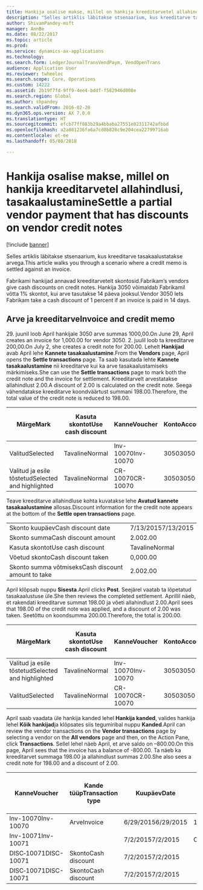 ```yaml
---
title: Hankija osalise makse, millel on hankija kreeditarvetel allahindlusi, tasakaalustamine
description: "Selles artiklis läbitakse stsenaarium, kus kreeditarve tasakaalustatakse arvega."
author: ShivamPandey-msft
manager: AnnBe
ms.date: 08/22/2017
ms.topic: article
ms.prod: 
ms.service: dynamics-ax-applications
ms.technology: 
ms.search.form: LedgerJournalTransVendPaym, VendOpenTrans
audience: Application User
ms.reviewer: twheeloc
ms.search.scope: Core, Operations
ms.custom: 14222
ms.assetid: 2b19f7fd-9ff9-4ee4-bddf-f582946d008e
ms.search.region: Global
ms.author: shpandey
ms.search.validFrom: 2016-02-28
ms.dyn365.ops.version: AX 7.0.0
ms.translationtype: HT
ms.sourcegitcommit: efcb77ff883b29a4bbaba27551e02311742afbbd
ms.openlocfilehash: a2a081236fa6a7cd0b828c9e204cea22799716ab
ms.contentlocale: et-ee
ms.lasthandoff: 05/08/2018

---
```


# <a name="settle-a-partial-vendor-payment-that-has-discounts-on-vendor-credit-notes"></a><span data-ttu-id="84067-103">Hankija osalise makse, millel on hankija kreeditarvetel allahindlusi, tasakaalustamine</span><span class="sxs-lookup"><span data-stu-id="84067-103">Settle a partial vendor payment that has discounts on vendor credit notes</span></span>

[!include [banner](../includes/banner.md)]

<span data-ttu-id="84067-104">Selles artiklis läbitakse stsenaarium, kus kreeditarve tasakaalustatakse arvega.</span><span class="sxs-lookup"><span data-stu-id="84067-104">This article walks you through a scenario where a credit memo is settled against an invoice.</span></span>

<span data-ttu-id="84067-105">Fabrikami hankijad annavad kreeditarvetelt skontosid.</span><span class="sxs-lookup"><span data-stu-id="84067-105">Fabrikam’s vendors give cash discounts on credit notes.</span></span> <span data-ttu-id="84067-106">Hankija 3050 võimaldab Fabrikamil võtta 1% skontot, kui arve tasutakse 14 päeva jooksul.</span><span class="sxs-lookup"><span data-stu-id="84067-106">Vendor 3050 lets Fabrikam take a cash discount of 1 percent if an invoice is paid in 14 days.</span></span>

## <a name="invoice-and-credit-memo"></a><span data-ttu-id="84067-107">Arve ja kreeditarve</span><span class="sxs-lookup"><span data-stu-id="84067-107">Invoice and credit memo</span></span>
<span data-ttu-id="84067-108">29. juunil loob April hankijale 3050 arve summas 1000,00.</span><span class="sxs-lookup"><span data-stu-id="84067-108">On June 29, April creates an invoice for 1,000.00 for vendor 3050.</span></span> <span data-ttu-id="84067-109">2. juulil loob ta kreeditarve 200,00.</span><span class="sxs-lookup"><span data-stu-id="84067-109">On July 2, she creates a credit note for 200.00.</span></span> <span data-ttu-id="84067-110">Lehelt **Hankijad** avab April lehe **Kannete tasakaalustamine**.</span><span class="sxs-lookup"><span data-stu-id="84067-110">From the **Vendors** page, April opens the **Settle transactions** page.</span></span> <span data-ttu-id="84067-111">Ta saab kasutada lehte **Kannete tasakaalustamine** nii kreeditarve kui ka arve tasakaalustamiseks märkimiseks.</span><span class="sxs-lookup"><span data-stu-id="84067-111">She can use the **Settle transactions** page to mark both the credit note and the invoice for settlement.</span></span> <span data-ttu-id="84067-112">Kreeditarvelt arvestatakse allahindlust 2.00.</span><span class="sxs-lookup"><span data-stu-id="84067-112">A discount of 2.00 is calculated on the credit note.</span></span> <span data-ttu-id="84067-113">Seega vähendatakse kreeditarve koondväärtust summani 198.00.</span><span class="sxs-lookup"><span data-stu-id="84067-113">Therefore, the total value of the credit note is reduced to 198.00.</span></span>

| <span data-ttu-id="84067-114">Märge</span><span class="sxs-lookup"><span data-stu-id="84067-114">Mark</span></span>                     | <span data-ttu-id="84067-115">Kasuta skontot</span><span class="sxs-lookup"><span data-stu-id="84067-115">Use cash discount</span></span> | <span data-ttu-id="84067-116">Kanne</span><span class="sxs-lookup"><span data-stu-id="84067-116">Voucher</span></span>   | <span data-ttu-id="84067-117">Konto</span><span class="sxs-lookup"><span data-stu-id="84067-117">Account</span></span> | <span data-ttu-id="84067-118">Kuupäev</span><span class="sxs-lookup"><span data-stu-id="84067-118">Date</span></span>      | <span data-ttu-id="84067-119">Tähtaeg</span><span class="sxs-lookup"><span data-stu-id="84067-119">Due date</span></span>  | <span data-ttu-id="84067-120">Arve</span><span class="sxs-lookup"><span data-stu-id="84067-120">Invoice</span></span> | <span data-ttu-id="84067-121">Summa kandevaluutas</span><span class="sxs-lookup"><span data-stu-id="84067-121">Amount in transaction currency</span></span> | <span data-ttu-id="84067-122">Valuuta</span><span class="sxs-lookup"><span data-stu-id="84067-122">Currency</span></span> | <span data-ttu-id="84067-123">Tasakaalustatav summa</span><span class="sxs-lookup"><span data-stu-id="84067-123">Amount to settle</span></span> |
|--------------------------|-------------------|-----------|---------|-----------|-----------|---------|--------------------------------|----------|------------------|
| <span data-ttu-id="84067-124">Valitud</span><span class="sxs-lookup"><span data-stu-id="84067-124">Selected</span></span>                 | <span data-ttu-id="84067-125">Tavaline</span><span class="sxs-lookup"><span data-stu-id="84067-125">Normal</span></span>            | <span data-ttu-id="84067-126">Inv-10070</span><span class="sxs-lookup"><span data-stu-id="84067-126">Inv-10070</span></span> | <span data-ttu-id="84067-127">3050</span><span class="sxs-lookup"><span data-stu-id="84067-127">3050</span></span>    | <span data-ttu-id="84067-128">6/29/2015</span><span class="sxs-lookup"><span data-stu-id="84067-128">6/29/2015</span></span> | <span data-ttu-id="84067-129">7/29/2015</span><span class="sxs-lookup"><span data-stu-id="84067-129">7/29/2015</span></span> | <span data-ttu-id="84067-130">10070</span><span class="sxs-lookup"><span data-stu-id="84067-130">10070</span></span>   | <span data-ttu-id="84067-131">–1000.00</span><span class="sxs-lookup"><span data-stu-id="84067-131">-1,000.00</span></span>                      | <span data-ttu-id="84067-132">USA dollar</span><span class="sxs-lookup"><span data-stu-id="84067-132">USD</span></span>      | <span data-ttu-id="84067-133">–990.00</span><span class="sxs-lookup"><span data-stu-id="84067-133">-990.00</span></span>          |
| <span data-ttu-id="84067-134">Valitud ja esile tõstetud</span><span class="sxs-lookup"><span data-stu-id="84067-134">Selected and highlighted</span></span> | <span data-ttu-id="84067-135">Tavaline</span><span class="sxs-lookup"><span data-stu-id="84067-135">Normal</span></span>            | <span data-ttu-id="84067-136">CR-10070</span><span class="sxs-lookup"><span data-stu-id="84067-136">CR-10070</span></span>  | <span data-ttu-id="84067-137">3050</span><span class="sxs-lookup"><span data-stu-id="84067-137">3050</span></span>    | <span data-ttu-id="84067-138">7/2/2015</span><span class="sxs-lookup"><span data-stu-id="84067-138">7/2/2015</span></span>  | <span data-ttu-id="84067-139">7/29/2015</span><span class="sxs-lookup"><span data-stu-id="84067-139">7/29/2015</span></span> |         | <span data-ttu-id="84067-140">200,00</span><span class="sxs-lookup"><span data-stu-id="84067-140">200.00</span></span>                         | <span data-ttu-id="84067-141">USA dollar</span><span class="sxs-lookup"><span data-stu-id="84067-141">USD</span></span>      | <span data-ttu-id="84067-142">198.00</span><span class="sxs-lookup"><span data-stu-id="84067-142">198.00</span></span>           |

<span data-ttu-id="84067-143">Teave kreeditarve allahindluse kohta kuvatakse lehe **Avatud kannete tasakaalustamine** allosas.</span><span class="sxs-lookup"><span data-stu-id="84067-143">Discount information for the credit note appears at the bottom of the **Settle open transactions** page.</span></span>

|                              |           |
|------------------------------|-----------|
| <span data-ttu-id="84067-144">Skonto kuupäev</span><span class="sxs-lookup"><span data-stu-id="84067-144">Cash discount date</span></span>           | <span data-ttu-id="84067-145">7/13/2015</span><span class="sxs-lookup"><span data-stu-id="84067-145">7/13/2015</span></span> |
| <span data-ttu-id="84067-146">Skonto summa</span><span class="sxs-lookup"><span data-stu-id="84067-146">Cash discount amount</span></span>         | <span data-ttu-id="84067-147">2.00</span><span class="sxs-lookup"><span data-stu-id="84067-147">2.00</span></span>      |
| <span data-ttu-id="84067-148">Kasuta skontot</span><span class="sxs-lookup"><span data-stu-id="84067-148">Use cash discount</span></span>            | <span data-ttu-id="84067-149">Tavaline</span><span class="sxs-lookup"><span data-stu-id="84067-149">Normal</span></span>    |
| <span data-ttu-id="84067-150">Võetud skonto</span><span class="sxs-lookup"><span data-stu-id="84067-150">Cash discount taken</span></span>          | <span data-ttu-id="84067-151">0,00</span><span class="sxs-lookup"><span data-stu-id="84067-151">0.00</span></span>      |
| <span data-ttu-id="84067-152">Skonto summa võtmiseks</span><span class="sxs-lookup"><span data-stu-id="84067-152">Cash discount amount to take</span></span> | <span data-ttu-id="84067-153">2.00</span><span class="sxs-lookup"><span data-stu-id="84067-153">2.00</span></span>      |

<span data-ttu-id="84067-154">April klõpsab nuppu **Sisesta**.</span><span class="sxs-lookup"><span data-stu-id="84067-154">April clicks **Post**.</span></span> <span data-ttu-id="84067-155">Seejärel vaatab ta lõpetatud tasakaalustuse üle.</span><span class="sxs-lookup"><span data-stu-id="84067-155">She then reviews the completed settlement.</span></span> <span data-ttu-id="84067-156">Aprillil näeb, et rakendati kreeditarve summat 198.00 ja võeti allahindlust 2.00.</span><span class="sxs-lookup"><span data-stu-id="84067-156">April sees that 198.00 of the credit note was applied, and a discount of 2.00 was taken.</span></span> <span data-ttu-id="84067-157">Seetõttu on koondsumma 200.00.</span><span class="sxs-lookup"><span data-stu-id="84067-157">Therefore, the total is 200.00.</span></span>

| <span data-ttu-id="84067-158">Märge</span><span class="sxs-lookup"><span data-stu-id="84067-158">Mark</span></span>                     | <span data-ttu-id="84067-159">Kasuta skontot</span><span class="sxs-lookup"><span data-stu-id="84067-159">Use cash discount</span></span> | <span data-ttu-id="84067-160">Kanne</span><span class="sxs-lookup"><span data-stu-id="84067-160">Voucher</span></span>   | <span data-ttu-id="84067-161">Konto</span><span class="sxs-lookup"><span data-stu-id="84067-161">Account</span></span> | <span data-ttu-id="84067-162">Kuupäev</span><span class="sxs-lookup"><span data-stu-id="84067-162">Date</span></span>      | <span data-ttu-id="84067-163">Tähtaeg</span><span class="sxs-lookup"><span data-stu-id="84067-163">Due date</span></span>  | <span data-ttu-id="84067-164">Arve</span><span class="sxs-lookup"><span data-stu-id="84067-164">Invoice</span></span>  | <span data-ttu-id="84067-165">Summa kandevaluutas</span><span class="sxs-lookup"><span data-stu-id="84067-165">Amount in transaction currency</span></span> | <span data-ttu-id="84067-166">Valuuta</span><span class="sxs-lookup"><span data-stu-id="84067-166">Currency</span></span> | <span data-ttu-id="84067-167">Tasakaalustatav summa</span><span class="sxs-lookup"><span data-stu-id="84067-167">Amount to settle</span></span> |
|--------------------------|-------------------|-----------|---------|-----------|-----------|----------|--------------------------------|----------|------------------|
| <span data-ttu-id="84067-168">Valitud ja esile tõstetud</span><span class="sxs-lookup"><span data-stu-id="84067-168">Selected and highlighted</span></span> | <span data-ttu-id="84067-169">Tavaline</span><span class="sxs-lookup"><span data-stu-id="84067-169">Normal</span></span>            | <span data-ttu-id="84067-170">Inv-10070</span><span class="sxs-lookup"><span data-stu-id="84067-170">Inv-10070</span></span> | <span data-ttu-id="84067-171">3050</span><span class="sxs-lookup"><span data-stu-id="84067-171">3050</span></span>    | <span data-ttu-id="84067-172">6/29/2015</span><span class="sxs-lookup"><span data-stu-id="84067-172">6/29/2015</span></span> | <span data-ttu-id="84067-173">7/29/2015</span><span class="sxs-lookup"><span data-stu-id="84067-173">7/29/2015</span></span> | <span data-ttu-id="84067-174">10070</span><span class="sxs-lookup"><span data-stu-id="84067-174">10070</span></span>    | <span data-ttu-id="84067-175">–1000.00</span><span class="sxs-lookup"><span data-stu-id="84067-175">-1,000.00</span></span>                      | <span data-ttu-id="84067-176">USA dollar</span><span class="sxs-lookup"><span data-stu-id="84067-176">USD</span></span>      | <span data-ttu-id="84067-177">–200.00</span><span class="sxs-lookup"><span data-stu-id="84067-177">-200.00</span></span>          |
| <span data-ttu-id="84067-178">Valitud</span><span class="sxs-lookup"><span data-stu-id="84067-178">Selected</span></span>                 | <span data-ttu-id="84067-179">Tavaline</span><span class="sxs-lookup"><span data-stu-id="84067-179">Normal</span></span>            | <span data-ttu-id="84067-180">CR-10070</span><span class="sxs-lookup"><span data-stu-id="84067-180">CR-10070</span></span>  | <span data-ttu-id="84067-181">3050</span><span class="sxs-lookup"><span data-stu-id="84067-181">3050</span></span>    | <span data-ttu-id="84067-182">7/2/2015</span><span class="sxs-lookup"><span data-stu-id="84067-182">7/2/2015</span></span>  | <span data-ttu-id="84067-183">7/29/2015</span><span class="sxs-lookup"><span data-stu-id="84067-183">7/29/2015</span></span> | <span data-ttu-id="84067-184">CR-10070</span><span class="sxs-lookup"><span data-stu-id="84067-184">CR-10070</span></span> | <span data-ttu-id="84067-185">200,00</span><span class="sxs-lookup"><span data-stu-id="84067-185">200.00</span></span>                         | <span data-ttu-id="84067-186">USA dollar</span><span class="sxs-lookup"><span data-stu-id="84067-186">USD</span></span>      | <span data-ttu-id="84067-187">198.00</span><span class="sxs-lookup"><span data-stu-id="84067-187">198.00</span></span>           |

<span data-ttu-id="84067-188">April saab vaadata üle hankija kanded lehel **Hankija kanded**, valides hankija lehel **Kõik hankijad**ja klõpsates siis tegumiribal nuppu **Kanded**.</span><span class="sxs-lookup"><span data-stu-id="84067-188">April can review the vendor transactions on the **Vendor transactions** page by selecting a vendor on the **All vendors** page and then, on the Action Pane, click **Transactions**.</span></span> <span data-ttu-id="84067-189">Sellel lehel näeb April, et arve saldo on –800.00.</span><span class="sxs-lookup"><span data-stu-id="84067-189">On this page, April sees that the invoice has a balance of -800.00.</span></span> <span data-ttu-id="84067-190">Ta näeb ka kreeditarvet summaga 198.00 ja allahindlust summas 2.00.</span><span class="sxs-lookup"><span data-stu-id="84067-190">She also sees a credit note for 198.00 and a discount of 2.00.</span></span>

| <span data-ttu-id="84067-191">Kanne</span><span class="sxs-lookup"><span data-stu-id="84067-191">Voucher</span></span>    | <span data-ttu-id="84067-192">Kande tüüp</span><span class="sxs-lookup"><span data-stu-id="84067-192">Transaction type</span></span> | <span data-ttu-id="84067-193">Kuupäev</span><span class="sxs-lookup"><span data-stu-id="84067-193">Date</span></span>      | <span data-ttu-id="84067-194">Arve</span><span class="sxs-lookup"><span data-stu-id="84067-194">Invoice</span></span> | <span data-ttu-id="84067-195">Deebeti summa kande valuutas</span><span class="sxs-lookup"><span data-stu-id="84067-195">Amount in transaction currency debit</span></span> | <span data-ttu-id="84067-196">Kreediti summa kande valuutas</span><span class="sxs-lookup"><span data-stu-id="84067-196">Amount in transaction currency credit</span></span> | <span data-ttu-id="84067-197">Saldo</span><span class="sxs-lookup"><span data-stu-id="84067-197">Balance</span></span> | <span data-ttu-id="84067-198">Valuuta</span><span class="sxs-lookup"><span data-stu-id="84067-198">Currency</span></span> |
|------------|------------------|-----------|---------|--------------------------------------|---------------------------------------|---------|----------|
| <span data-ttu-id="84067-199">Inv-10070</span><span class="sxs-lookup"><span data-stu-id="84067-199">Inv-10070</span></span>  | <span data-ttu-id="84067-200">Arve</span><span class="sxs-lookup"><span data-stu-id="84067-200">Invoice</span></span>          | <span data-ttu-id="84067-201">6/29/2015</span><span class="sxs-lookup"><span data-stu-id="84067-201">6/29/2015</span></span> | <span data-ttu-id="84067-202">10070</span><span class="sxs-lookup"><span data-stu-id="84067-202">10070</span></span>   |                                      | <span data-ttu-id="84067-203">1 000,00</span><span class="sxs-lookup"><span data-stu-id="84067-203">1,000.00</span></span>                              | <span data-ttu-id="84067-204">–800.00</span><span class="sxs-lookup"><span data-stu-id="84067-204">-800.00</span></span> | <span data-ttu-id="84067-205">USA dollar</span><span class="sxs-lookup"><span data-stu-id="84067-205">USD</span></span>      |
| <span data-ttu-id="84067-206">Inv-10071</span><span class="sxs-lookup"><span data-stu-id="84067-206">Inv-10071</span></span>  |                  | <span data-ttu-id="84067-207">7/2/2015</span><span class="sxs-lookup"><span data-stu-id="84067-207">7/2/2015</span></span>  | <span data-ttu-id="84067-208">CR10071</span><span class="sxs-lookup"><span data-stu-id="84067-208">CR10071</span></span> | <span data-ttu-id="84067-209">200,00</span><span class="sxs-lookup"><span data-stu-id="84067-209">200.00</span></span>                               |                                       | <span data-ttu-id="84067-210">0,00</span><span class="sxs-lookup"><span data-stu-id="84067-210">0.00</span></span>    | <span data-ttu-id="84067-211">USA dollar</span><span class="sxs-lookup"><span data-stu-id="84067-211">USD</span></span>      |
| <span data-ttu-id="84067-212">DISC‑10071</span><span class="sxs-lookup"><span data-stu-id="84067-212">DISC-10071</span></span> |  <span data-ttu-id="84067-213">Skonto</span><span class="sxs-lookup"><span data-stu-id="84067-213">Cash discount</span></span>   | <span data-ttu-id="84067-214">7/2/2015</span><span class="sxs-lookup"><span data-stu-id="84067-214">7/2/2015</span></span>  |         | <span data-ttu-id="84067-215">2.00</span><span class="sxs-lookup"><span data-stu-id="84067-215">2.00</span></span>                                 |                                       | <span data-ttu-id="84067-216">0,00</span><span class="sxs-lookup"><span data-stu-id="84067-216">0.00</span></span>    | <span data-ttu-id="84067-217">USA dollar</span><span class="sxs-lookup"><span data-stu-id="84067-217">USD</span></span>      |
| <span data-ttu-id="84067-218">DISC‑10071</span><span class="sxs-lookup"><span data-stu-id="84067-218">DISC-10071</span></span> |  <span data-ttu-id="84067-219">Skonto</span><span class="sxs-lookup"><span data-stu-id="84067-219">Cash discount</span></span>   | <span data-ttu-id="84067-220">7/2/2015</span><span class="sxs-lookup"><span data-stu-id="84067-220">7/2/2015</span></span>  |         |                                      | <span data-ttu-id="84067-221">2.00</span><span class="sxs-lookup"><span data-stu-id="84067-221">2.00</span></span>                                  | <span data-ttu-id="84067-222">0,00</span><span class="sxs-lookup"><span data-stu-id="84067-222">0.00</span></span>    | <span data-ttu-id="84067-223">USA dollar</span><span class="sxs-lookup"><span data-stu-id="84067-223">USD</span></span>      |






